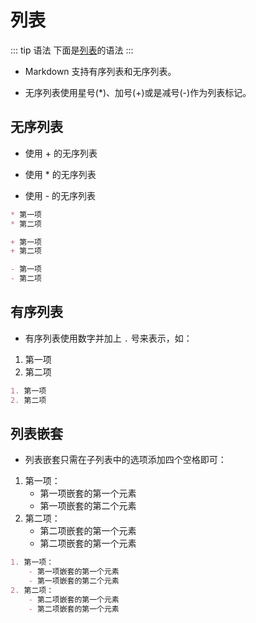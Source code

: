 #  列表

::: tip 语法
下面是[列表]()的语法
:::
+ Markdown 支持有序列表和无序列表。

+ 无序列表使用星号(*)、加号(+)或是减号(-)作为列表标记。

## 无序列表
+ 使用 + 的无序列表
* 使用 * 的无序列表
- 使用 - 的无序列表

```md
* 第一项
* 第二项

+ 第一项
+ 第二项

- 第一项
- 第二项
```

## 有序列表

+ 有序列表使用数字并加上 ```.``` 号来表示，如：
1. 第一项
2. 第二项
```md
1. 第一项
2. 第二项
```

## 列表嵌套

+ 列表嵌套只需在子列表中的选项添加四个空格即可：

1. 第一项：
    - 第一项嵌套的第一个元素
    - 第一项嵌套的第二个元素
2. 第二项：
    - 第二项嵌套的第一个元素
    - 第二项嵌套的第一个元素
```md
1. 第一项：
    - 第一项嵌套的第一个元素
    - 第一项嵌套的第二个元素
2. 第二项：
    - 第二项嵌套的第一个元素
    - 第二项嵌套的第一个元素
```
